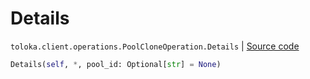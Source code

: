 # Details
`toloka.client.operations.PoolCloneOperation.Details` | [Source code](https://github.com/Toloka/toloka-kit/blob/v1.2.0/src/client/operations.py#L166)

```python
Details(self, *, pool_id: Optional[str] = None)
```

